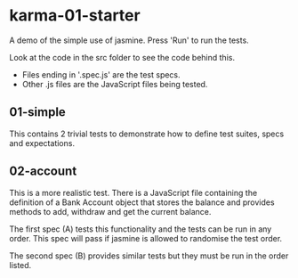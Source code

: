 # karma-01-starter

A demo of the simple use of jasmine. Press 'Run' to
run the tests.

Look at the code in the src folder to see the code behind this.

* Files ending in '.spec.js' are the test specs.
* Other .js files are the JavaScript files being tested.

## 01-simple

This contains 2 trivial tests to demonstrate how to define
test suites, specs and expectations.

## 02-account

This is a more realistic test.  There is a JavaScript file
containing the definition of a Bank Account object that 
stores the balance and provides methods to add, withdraw
and get the current balance.

The first spec (A) tests this functionality and the tests
can be run in any order.  This spec will pass if jasmine
is allowed to randomise the test order.

The second spec (B) provides similar tests but they must
be run in the order listed.
